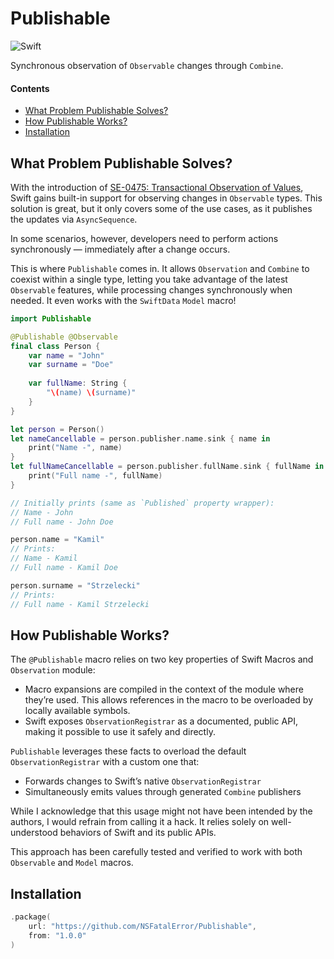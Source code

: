 # Publishable

![Swift](https://img.shields.io/badge/Swift-6.0-EF5239?logo=swift&labelColor=white)

Synchronous observation of `Observable` changes through `Combine`.

#### Contents
- [What Problem Publishable Solves?](#what-problem-publishable-solves)
- [How Publishable Works?](#how-publishable-works)
- [Installation](#installation)

## What Problem Publishable Solves?

With the introduction of [SE-0475: Transactional Observation of Values](https://github.com/swiftlang/swift-evolution/blob/main/proposals/0475-observed.md),
Swift gains built-in support for observing changes in `Observable` types. This solution is great, but it only covers some of the use cases, as it 
publishes the updates via `AsyncSequence`.

In some scenarios, however, developers need to perform actions synchronously — immediately after a change occurs.

This is where `Publishable` comes in. It allows `Observation` and `Combine` to coexist within a single type, letting you take advantage of the latest 
`Observable` features, while processing changes synchronously when needed. It even works with the `SwiftData` `Model` macro!

```swift
import Publishable 

@Publishable @Observable
final class Person {
    var name = "John"
    var surname = "Doe"
    
    var fullName: String {
        "\(name) \(surname)"
    }
}

let person = Person()
let nameCancellable = person.publisher.name.sink { name in
    print("Name -", name)
}
let fullNameCancellable = person.publisher.fullName.sink { fullName in
    print("Full name -", fullName)
}

// Initially prints (same as `Published` property wrapper):
// Name - John
// Full name - John Doe

person.name = "Kamil"
// Prints:
// Name - Kamil
// Full name - Kamil Doe

person.surname = "Strzelecki"
// Prints:
// Full name - Kamil Strzelecki
```

## How Publishable Works?

The `@Publishable` macro relies on two key properties of Swift Macros and `Observation` module:
- Macro expansions are compiled in the context of the module where they’re used. This allows references in the macro to be overloaded by locally available symbols.
- Swift exposes `ObservationRegistrar` as a documented, public API, making it possible to use it safely and directly.

`Publishable` leverages these facts to overload the default `ObservationRegistrar` with a custom one that:
- Forwards changes to Swift’s native `ObservationRegistrar`
- Simultaneously emits values through generated `Combine` publishers

While I acknowledge that this usage might not have been intended by the authors, I would refrain from calling it a hack.
It relies solely on well-understood behaviors of Swift and its public APIs.

This approach has been carefully tested and verified to work with both `Observable` and `Model` macros.

## Installation

```swift
.package(
    url: "https://github.com/NSFatalError/Publishable",
    from: "1.0.0"
)
```
